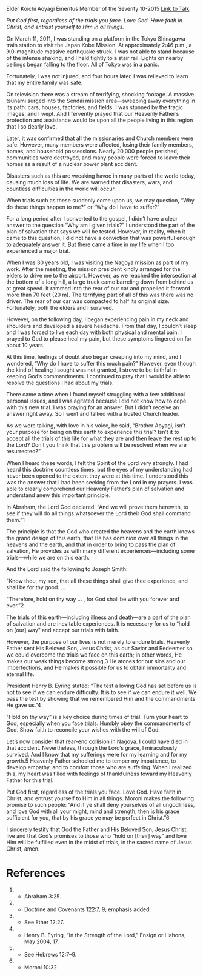 Elder Koichi Aoyagi
Emeritus Member of the Seventy
10-2015
[Link to Talk](https://www.churchofjesuschrist.org/study/general-conference/2015/10/hold-on-thy-way?lang=eng)

_Put God first, regardless of the trials you face. Love God. Have faith in Christ, and entrust yourself to Him in all things._

On March 11, 2011, I was standing on a platform in the Tokyo Shinagawa train station to visit the Japan Kobe Mission. At approximately 2:46 p.m., a 9.0-magnitude massive earthquake struck. I was not able to stand because of the intense shaking, and I held tightly to a stair rail. Lights on nearby ceilings began falling to the floor. All of Tokyo was in a panic.

Fortunately, I was not injured, and four hours later, I was relieved to learn that my entire family was safe.

On television there was a stream of terrifying, shocking footage. A massive tsunami surged into the Sendai mission area—sweeping away everything in its path: cars, houses, factories, and fields. I was stunned by the tragic images, and I wept. And I fervently prayed that our Heavenly Father’s protection and assistance would be upon all the people living in this region that I so dearly love.

Later, it was confirmed that all the missionaries and Church members were safe. However, many members were affected, losing their family members, homes, and household possessions. Nearly 20,000 people perished, communities were destroyed, and many people were forced to leave their homes as a result of a nuclear power plant accident.

Disasters such as this are wreaking havoc in many parts of the world today, causing much loss of life. We are warned that disasters, wars, and countless difficulties in the world will occur.

When trials such as these suddenly come upon us, we may question, “Why do these things happen to me?” or “Why do I have to suffer?”

For a long period after I converted to the gospel, I didn’t have a clear answer to the question “Why am I given trials?” I understood the part of the plan of salvation that says we will be tested. However, in reality, when it came to this question, I did not have a conviction that was powerful enough to adequately answer it. But there came a time in my life when I too experienced a major trial.

When I was 30 years old, I was visiting the Nagoya mission as part of my work. After the meeting, the mission president kindly arranged for the elders to drive me to the airport. However, as we reached the intersection at the bottom of a long hill, a large truck came barreling down from behind us at great speed. It rammed into the rear of our car and propelled it forward more than 70 feet (20 m). The terrifying part of all of this was there was no driver. The rear of our car was compacted to half its original size. Fortunately, both the elders and I survived.

However, on the following day, I began experiencing pain in my neck and shoulders and developed a severe headache. From that day, I couldn’t sleep and I was forced to live each day with both physical and mental pain. I prayed to God to please heal my pain, but these symptoms lingered on for about 10 years.

At this time, feelings of doubt also began creeping into my mind, and I wondered, “Why do I have to suffer this much pain?” However, even though the kind of healing I sought was not granted, I strove to be faithful in keeping God’s commandments. I continued to pray that I would be able to resolve the questions I had about my trials.

There came a time when I found myself struggling with a few additional personal issues, and I was agitated because I did not know how to cope with this new trial. I was praying for an answer. But I didn’t receive an answer right away. So I went and talked with a trusted Church leader.

As we were talking, with love in his voice, he said, “Brother Aoyagi, isn’t your purpose for being on this earth to experience this trial? Isn’t it to accept all the trials of this life for what they are and then leave the rest up to the Lord? Don’t you think that this problem will be resolved when we are resurrected?”

When I heard these words, I felt the Spirit of the Lord very strongly. I had heard this doctrine countless times, but the eyes of my understanding had never been opened to the extent they were at this time. I understood this was the answer that I had been seeking from the Lord in my prayers. I was able to clearly comprehend our Heavenly Father’s plan of salvation and understand anew this important principle.

In Abraham, the Lord God declared, “And we will prove them herewith, to see if they will do all things whatsoever the Lord their God shall command them.”1

The principle is that the God who created the heavens and the earth knows the grand design of this earth, that He has dominion over all things in the heavens and the earth, and that in order to bring to pass the plan of salvation, He provides us with many different experiences—including some trials—while we are on this earth.

And the Lord said the following to Joseph Smith:

“Know thou, my son, that all these things shall give thee experience, and shall be for thy good. …

“Therefore, hold on thy way … , for God shall be with you forever and ever.”2

The trials of this earth—including illness and death—are a part of the plan of salvation and are inevitable experiences. It is necessary for us to “hold on [our] way” and accept our trials with faith.

However, the purpose of our lives is not merely to endure trials. Heavenly Father sent His Beloved Son, Jesus Christ, as our Savior and Redeemer so we could overcome the trials we face on this earth; in other words, He makes our weak things become strong,3 He atones for our sins and our imperfections, and He makes it possible for us to obtain immortality and eternal life.

President Henry B. Eyring stated: “The test a loving God has set before us is not to see if we can endure difficulty. It is to see if we can endure it well. We pass the test by showing that we remembered Him and the commandments He gave us.”4

“Hold on thy way” is a key choice during times of trial. Turn your heart to God, especially when you face trials. Humbly obey the commandments of God. Show faith to reconcile your wishes with the will of God.

Let’s now consider that rear-end collision in Nagoya. I could have died in that accident. Nevertheless, through the Lord’s grace, I miraculously survived. And I know that my sufferings were for my learning and for my growth.5 Heavenly Father schooled me to temper my impatience, to develop empathy, and to comfort those who are suffering. When I realized this, my heart was filled with feelings of thankfulness toward my Heavenly Father for this trial.

Put God first, regardless of the trials you face. Love God. Have faith in Christ, and entrust yourself to Him in all things. Moroni makes the following promise to such people: “And if ye shall deny yourselves of all ungodliness, and love God with all your might, mind and strength, then is his grace sufficient for you, that by his grace ye may be perfect in Christ.”6

I sincerely testify that God the Father and His Beloved Son, Jesus Christ, live and that God’s promises to those who “hold on [their] way” and love Him will be fulfilled even in the midst of trials, in the sacred name of Jesus Christ, amen.

# References
1. - Abraham 3:25.
2. - Doctrine and Covenants 122:7, 9; emphasis added.
3. - See Ether 12:27.
4. - Henry B. Eyring, “In the Strength of the Lord,” Ensign or Liahona, May 2004, 17.
5. - See Hebrews 12:7–9.
6. - Moroni 10:32.